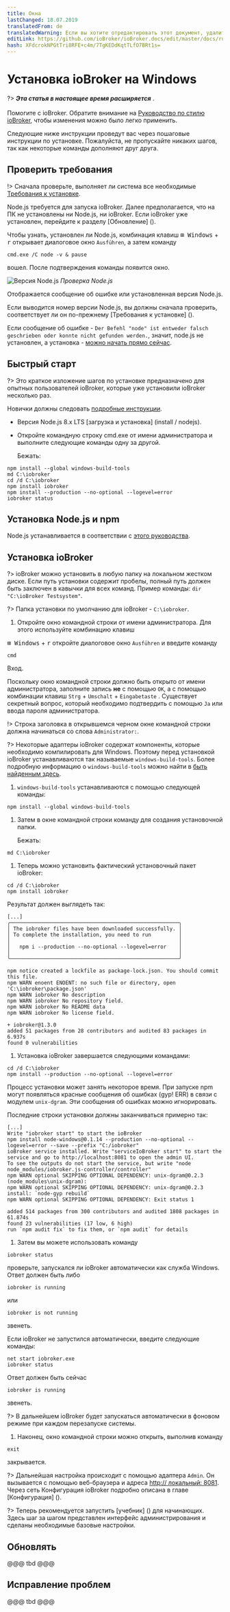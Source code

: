 ```yaml
---
title: Окна
lastChanged: 18.07.2019
translatedFrom: de
translatedWarning: Если вы хотите отредактировать этот документ, удалите поле «translationFrom», в противном случае этот документ будет снова автоматически переведен
editLink: https://github.com/ioBroker/ioBroker.docs/edit/master/docs/ru/install/windows.md
hash: XFdcrokNPGtTri8RFE+c4m/7TgKEDdKqtTLfO7BRt1s=
---
```

# Установка ioBroker на Windows
?> ***Эта статья в настоящее время расширяется*** .<br><br> Помогите с ioBroker. Обратите внимание на [Руководство по стилю ioBroker](community/styleguidedoc), чтобы изменения можно было легко применить.

Следующие ниже инструкции проведут вас через пошаговые инструкции по установке. Пожалуйста, не пропускайте никаких шагов, так как некоторые команды дополняют друг друга.

## Проверить требования
!> Сначала проверьте, выполняет ли система все необходимые [Требования к установке](install/requirements).

Node.js требуется для запуска ioBroker. Далее предполагается, что на ПК не установлены ни Node.js, ни ioBroker. Если ioBroker уже установлен, перейдите к разделу [Обновление] ().

Чтобы узнать, установлен ли Node.js, комбинация клавиш <kbd>⊞ Windows</kbd> + <kbd>r</kbd> открывает диалоговое окно `Ausführen`, а затем команду

```
cmd.exe /C node -v & pause
```

вошел. После подтверждения команды появится окно.

![Версия Node.js](../../de/install/media/w02nodecheck.png) *Проверка Node.js*

Отображается сообщение об ошибке или установленная версия Node.js.

Если выводится номер версии Node.js, вы должны сначала проверить, соответствует ли он по-прежнему [Требования к установке] ().

Если сообщение об ошибке - `Der Befehl "node" ist entweder falsch geschrieben oder konnte nicht gefunden werden.`, значит, node.js не установлен, а установка - [можно начать прямо сейчас](#nodeinst).

## Быстрый старт
?> Это краткое изложение шагов по установке предназначено для опытных пользователей ioBroker, которые уже установили ioBroker несколько раз.

Новички должны следовать [подробные инструкции](#nodeinst).

* Версия Node.js 8.x LTS [загрузка и установка] (install / nodejs).
* Откройте командную строку cmd.exe от имени администратора и выполните следующие команды одну за другой.

  Бежать:

```
npm install --global windows-build-tools
md C:\iobroker
cd /d C:\iobroker
npm install iobroker
npm install --production --no-optional --logevel=error
iobroker status
```

<div id="nodeinst"></div>

## Установка Node.js и npm
Node.js устанавливается в соответствии с [этого руководства](install/nodejs).

## Установка ioBroker
?> ioBroker можно установить в любую папку на локальном жестком диске. Если путь установки содержит пробелы, полный путь должен быть заключен в кавычки для всех команд.
Пример команды: `dir "C:\ioBroker Testsystem"`.

?> Папка установки по умолчанию для ioBroker - `C:\iobroker`.

1. Откройте окно командной строки от имени администратора. Для этого используйте комбинацию клавиш

<kbd>⊞ Windows</kbd> + <kbd>r</kbd> откройте диалоговое окно `Ausführen` и введите команду

```
cmd
```

   Вход.

Поскольку окно командной строки должно быть открыто от имени администратора, заполните запись **не** с помощью `OK`, а с помощью комбинации клавиш `Strg` + `Umschalt` + `Eingabetaste` . Существует секретный вопрос, который необходимо подтвердить с помощью `Ja` или ввода пароля администратора.

!> Строка заголовка в открывшемся черном окне командной строки должна начинаться со слова `Administrator:`.

?> Некоторые адаптеры ioBroker содержат компоненты, которые необходимо компилировать для Windows. Поэтому перед установкой ioBroker устанавливаются так называемые `windows-build-tools`. Более подробную информацию о `windows-build-tools` можно найти в [быть найденным здесь](https://github.com/felixrieseberg/windows-build-tools).

1. `windows-build-tools` устанавливаются с помощью следующей команды:

```
npm install --global windows-build-tools
```

1. Затем в окне командной строки команду для создания установочной папки.

   Бежать:

```
md C:\iobroker
```

1. Теперь можно установить фактический установочный пакет ioBroker:

```
cd /d C:\iobroker
npm install iobroker
```

   Результат должен выглядеть так:

```
[...]
╭───────────────────────────────────────────────────────╮
│ The iobroker files have been downloaded successfully. │
│ To complete the installation, you need to run         │
│                                                       │
│   npm i --production --no-optional --logevel=error    │
│                                                       │
╰───────────────────────────────────────────────────────╯

npm notice created a lockfile as package-lock.json. You should commit this file.
npm WARN enoent ENOENT: no such file or directory, open 'C:\iobroker\package.json'
npm WARN iobroker No description
npm WARN iobroker No repository field.
npm WARN iobroker No README data
npm WARN iobroker No license field.

+ iobroker@1.3.0
added 51 packages from 28 contributors and audited 83 packages in 6.937s
found 0 vulnerabilities
```

1. Установка ioBroker завершается следующими командами:

```
cd /d C:\iobroker
npm install --production --no-optional --logevel=error
```

Процесс установки может занять некоторое время. При запуске npm могут появляться красные сообщения об ошибках (gyp! ERR) в связи с модулем `unix-dgram`. Эти сообщения об ошибках можно игнорировать.

   Последние строки установки должны заканчиваться примерно так:

```
[...]
Write "iobroker start" to start the ioBroker
npm install node-windows@0.1.14 --production --no-optional --logevel=error --save --prefix "C:/iobroker"
ioBroker service installed. Write "serviceIoBroker start" to start the service and go to http://localhost:8081 to open the admin UI.
To see the outputs do not start the service, but write "node node_modules/iobroker.js-controller/controller"
npm WARN optional SKIPPING OPTIONAL DEPENDENCY: unix-dgram@0.2.3 (node_modules\unix-dgram):
npm WARN optional SKIPPING OPTIONAL DEPENDENCY: unix-dgram@0.2.3 install: `node-gyp rebuild`
npm WARN optional SKIPPING OPTIONAL DEPENDENCY: Exit status 1

added 514 packages from 300 contributors and audited 1808 packages in 61.874s
found 23 vulnerabilities (17 low, 6 high)
run `npm audit fix` to fix them, or `npm audit` for details
```

1. Затем вы можете использовать команду

```
iobroker status
```

проверьте, запускался ли ioBroker автоматически как служба Windows.
Ответ должен быть либо

```
iobroker is running
```

   или

```
iobroker is not running
```

   звенеть.

   Если ioBroker не запустился автоматически, введите следующие команды:

```
net start iobroker.exe
iobroker status
```

   Ответ должен быть сейчас

```
iobroker is running
```

   звенеть.

?> В дальнейшем ioBroker будет запускаться автоматически в фоновом режиме при каждом перезапуске системы.

1. Наконец, окно командной строки можно открыть, выполнив команду

```
exit
```

   закрывается.

?> Дальнейшая настройка происходит с помощью адаптера `Admin`. Он вызывается с помощью веб-браузера и адреса [http:// локальный: 8081](http://localhost:8081). Через сеть Конфигурация ioBroker подробно описана в главе [Конфигурация] ().

?> Теперь рекомендуется запустить [учебник] () для начинающих. Здесь шаг за шагом представлен интерфейс администрирования и сделаны необходимые базовые настройки.

## Обновлять
@@@ tbd @@@

## Исправление проблем
@@@ tbd @@@